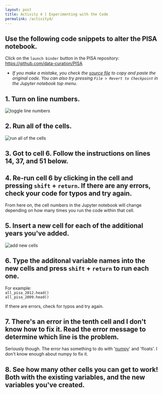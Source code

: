 ```yaml
---
layout: post
title: Activity 4 | Experimenting with the Code
permalink: /activity4/
---
```


## Use the following code snippets to alter the PISA notebook.

Click on the `launch binder` button in the PISA repository: <https://github.com/data-curation/PISA>

- *If you make a mistake, you check the [source file](https://github.com/data-curation/PISA/tree/master/pisa_basic/notebooks) to copy and paste the original code. You can also try pressing `File > Revert to Checkpoint` in the Jupyter notebook top menu*.

## 1. Turn on line numbers.

![toggle line numbers](/cdcf-workshop2B/assets/toggle-numbers.png)

## 2. Run all of the cells.

![run all of the cells](/cdcf-workshop2B/assets/run.png)

## 3. Got to cell 6. Follow the instructions on lines 14, 37, and 51 below.
<script src="https://gist.github.com/mediagestalt/78de91092f21ad8b279f0f07f961a2f2.js"></script>

## 4. Re-run cell 6 by clicking in the cell and pressing `shift` + `return`. If there are any errors, check your code for typos and try again.

From here on, the cell numbers in the Jupyter notebook will change depending on how many times you run the code within that cell.

## 5. Insert a new cell for each of the additional years you've added.

![add new cells](/cdcf-workshop2B/assets/add-cells.png)


## 6. Type the additonal variable names into the new cells and press `shift` + `return` to run each one.

For example:  
`all_pisa_2012.head()`  
`all_pisa_2009.head()`

If there are errors, check for typos and try again.

## 7. There's an error in the tenth cell and I don't know how to fix it. Read the error message to determine which line is the problem.

Seriously though. The error has something to do with '[numpy](https://numpy.org)' and 'floats'. I don't know enough about numpy to fix it.

## 8. See how many other cells you can get to work! Both with the existing variables, and the new variables you've created.



